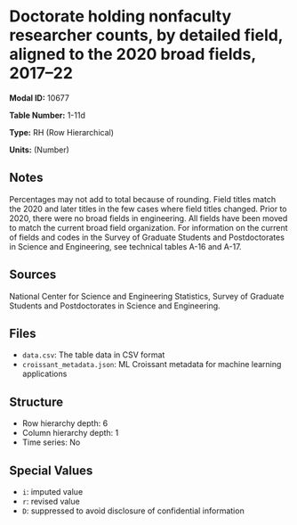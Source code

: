 # Doctorate holding nonfaculty researcher counts, by detailed field, aligned to the 2020 broad fields, 2017&#8211;22

**Modal ID:** 10677

**Table Number:** 1-11d

**Type:** RH (Row Hierarchical)

**Units:** (Number)

## Notes

Percentages may not add to total because of rounding. Field titles match the 2020 and later titles in the few cases where field titles changed. Prior to 2020, there were no broad fields in engineering. All fields have been moved to match the current broad field organization. For information on the current of fields and codes in the Survey of Graduate Students and Postdoctorates in Science and Engineering, see technical tables A-16 and A-17.

## Sources

National Center for Science and Engineering Statistics, Survey of Graduate Students and Postdoctorates in Science and Engineering.

## Files

- `data.csv`: The table data in CSV format
- `croissant_metadata.json`: ML Croissant metadata for machine learning applications

## Structure

- Row hierarchy depth: 6
- Column hierarchy depth: 1
- Time series: No

## Special Values

- `i`: imputed value
- `r`: revised value
- `D`: suppressed to avoid disclosure of confidential information
